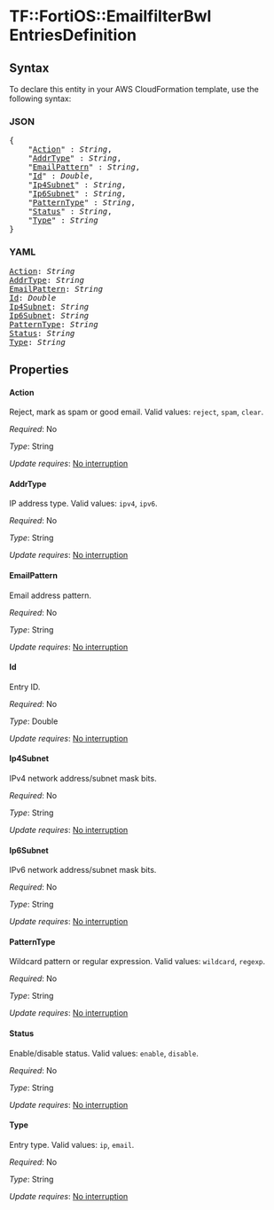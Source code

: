 # TF::FortiOS::EmailfilterBwl EntriesDefinition

## Syntax

To declare this entity in your AWS CloudFormation template, use the following syntax:

### JSON

<pre>
{
    "<a href="#action" title="Action">Action</a>" : <i>String</i>,
    "<a href="#addrtype" title="AddrType">AddrType</a>" : <i>String</i>,
    "<a href="#emailpattern" title="EmailPattern">EmailPattern</a>" : <i>String</i>,
    "<a href="#id" title="Id">Id</a>" : <i>Double</i>,
    "<a href="#ip4subnet" title="Ip4Subnet">Ip4Subnet</a>" : <i>String</i>,
    "<a href="#ip6subnet" title="Ip6Subnet">Ip6Subnet</a>" : <i>String</i>,
    "<a href="#patterntype" title="PatternType">PatternType</a>" : <i>String</i>,
    "<a href="#status" title="Status">Status</a>" : <i>String</i>,
    "<a href="#type" title="Type">Type</a>" : <i>String</i>
}
</pre>

### YAML

<pre>
<a href="#action" title="Action">Action</a>: <i>String</i>
<a href="#addrtype" title="AddrType">AddrType</a>: <i>String</i>
<a href="#emailpattern" title="EmailPattern">EmailPattern</a>: <i>String</i>
<a href="#id" title="Id">Id</a>: <i>Double</i>
<a href="#ip4subnet" title="Ip4Subnet">Ip4Subnet</a>: <i>String</i>
<a href="#ip6subnet" title="Ip6Subnet">Ip6Subnet</a>: <i>String</i>
<a href="#patterntype" title="PatternType">PatternType</a>: <i>String</i>
<a href="#status" title="Status">Status</a>: <i>String</i>
<a href="#type" title="Type">Type</a>: <i>String</i>
</pre>

## Properties

#### Action

Reject, mark as spam or good email. Valid values: `reject`, `spam`, `clear`.

_Required_: No

_Type_: String

_Update requires_: [No interruption](https://docs.aws.amazon.com/AWSCloudFormation/latest/UserGuide/using-cfn-updating-stacks-update-behaviors.html#update-no-interrupt)

#### AddrType

IP address type. Valid values: `ipv4`, `ipv6`.

_Required_: No

_Type_: String

_Update requires_: [No interruption](https://docs.aws.amazon.com/AWSCloudFormation/latest/UserGuide/using-cfn-updating-stacks-update-behaviors.html#update-no-interrupt)

#### EmailPattern

Email address pattern.

_Required_: No

_Type_: String

_Update requires_: [No interruption](https://docs.aws.amazon.com/AWSCloudFormation/latest/UserGuide/using-cfn-updating-stacks-update-behaviors.html#update-no-interrupt)

#### Id

Entry ID.

_Required_: No

_Type_: Double

_Update requires_: [No interruption](https://docs.aws.amazon.com/AWSCloudFormation/latest/UserGuide/using-cfn-updating-stacks-update-behaviors.html#update-no-interrupt)

#### Ip4Subnet

IPv4 network address/subnet mask bits.

_Required_: No

_Type_: String

_Update requires_: [No interruption](https://docs.aws.amazon.com/AWSCloudFormation/latest/UserGuide/using-cfn-updating-stacks-update-behaviors.html#update-no-interrupt)

#### Ip6Subnet

IPv6 network address/subnet mask bits.

_Required_: No

_Type_: String

_Update requires_: [No interruption](https://docs.aws.amazon.com/AWSCloudFormation/latest/UserGuide/using-cfn-updating-stacks-update-behaviors.html#update-no-interrupt)

#### PatternType

Wildcard pattern or regular expression. Valid values: `wildcard`, `regexp`.

_Required_: No

_Type_: String

_Update requires_: [No interruption](https://docs.aws.amazon.com/AWSCloudFormation/latest/UserGuide/using-cfn-updating-stacks-update-behaviors.html#update-no-interrupt)

#### Status

Enable/disable status. Valid values: `enable`, `disable`.

_Required_: No

_Type_: String

_Update requires_: [No interruption](https://docs.aws.amazon.com/AWSCloudFormation/latest/UserGuide/using-cfn-updating-stacks-update-behaviors.html#update-no-interrupt)

#### Type

Entry type. Valid values: `ip`, `email`.

_Required_: No

_Type_: String

_Update requires_: [No interruption](https://docs.aws.amazon.com/AWSCloudFormation/latest/UserGuide/using-cfn-updating-stacks-update-behaviors.html#update-no-interrupt)

